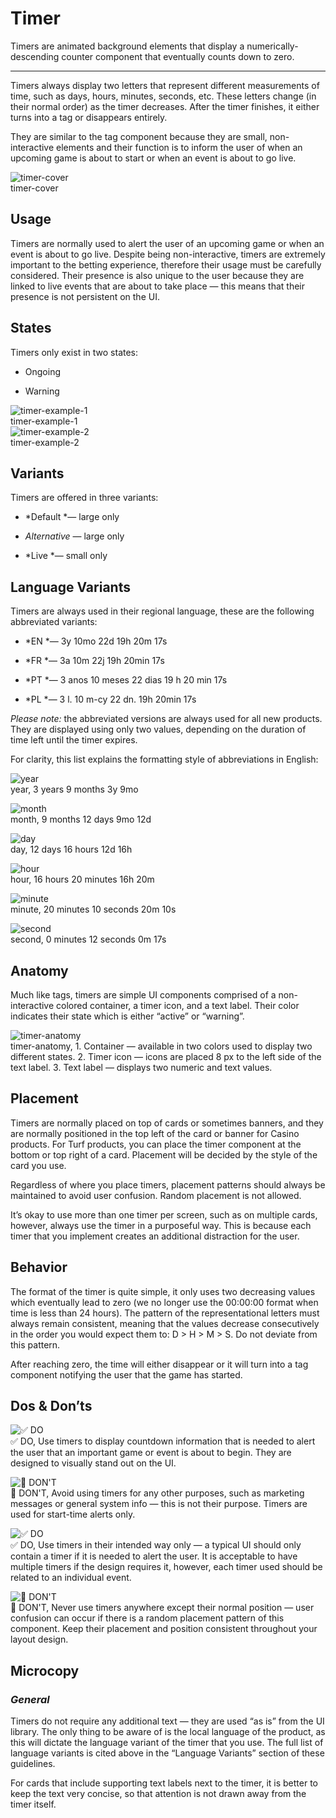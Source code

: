 
# Timer

Timers are animated background elements that display a numerically-descending counter component that eventually counts down to zero. 

---

Timers always display two letters that represent different measurements of time, such as days, hours, minutes, seconds, etc. These letters change (in their normal order) as the timer decreases. After the timer finishes, it either turns into a tag or disappears entirely.

They are similar to the tag component because they are small, non-interactive elements and their function is to inform the user of when an upcoming game is about to start or when an event is about to go live.

  
![timer-cover](https://studio-assets.supernova.io/design-systems/27883/06c41f72-8d16-4ec7-95d0-5b0ace0aeabb.png)  
timer-cover  


## Usage

Timers are normally used to alert the user of an upcoming game or when an event is about to go live. Despite being non-interactive, timers are extremely important to the betting experience, therefore their usage must be carefully considered. Their presence is also unique to the user because they are linked to live events that are about to take place — this means that their presence is not persistent on the UI.

## States

Timers only exist in two states:

- Ongoing

- Warning

  
![timer-example-1](https://studio-assets.supernova.io/design-systems/27883/4ad96508-47fc-4137-80a1-7ebcb3f0ea8f.png)  
timer-example-1  
![timer-example-2](https://studio-assets.supernova.io/design-systems/27883/ba9089a6-21ac-4f47-a932-4c8e89dcb213.png)  
timer-example-2  


## Variants

Timers are offered in three variants:

- *Default *— large only

- *Alternative* — large only

- *Live *— small only

## Language Variants

Timers are always used in their regional language, these are the following abbreviated variants:

- *EN *— 3y 10mo 22d 19h 20m 17s

- *FR *— 3a 10m 22j 19h 20min 17s

- *PT *— 3 anos 10 meses 22 dias 19 h 20 min 17s

- *PL *— 3 l. 10 m-cy 22 dn. 19h 20min 17s

*Please note:* the abbreviated versions are always used for all new products. They are displayed using only two values, depending on the duration of time left until the timer expires.

For clarity, this list explains the formatting style of abbreviations in English:

  
![year](https://studio-assets.supernova.io/design-systems/27883/2b13127a-4267-4b09-be9b-79facfb00e50.png)  
year, 3 years 9 months
3y 9mo  
  
![month](https://studio-assets.supernova.io/design-systems/27883/cd86aea9-ee6c-4464-9d60-0db3ba5fb0d0.png)  
month, 9 months 12 days
9mo 12d  
  
![day](https://studio-assets.supernova.io/design-systems/27883/acc0968d-4c98-47cc-8392-332f5b14446c.png)  
day, 12 days 16 hours
12d 16h  
  
![hour](https://studio-assets.supernova.io/design-systems/27883/c5946fca-c8b9-4887-b62f-62dedf9d977f.png)  
hour, 16 hours 20 minutes
16h 20m  
  
![minute](https://studio-assets.supernova.io/design-systems/27883/d03e5dc1-5d01-4cc6-aec7-e064c4f2bddc.png)  
minute, 20 minutes 10 seconds
20m 10s  
  
![second](https://studio-assets.supernova.io/design-systems/27883/93d77688-d8eb-416a-9a2b-19cb87ee79e0.png)  
second, 0 minutes 12 seconds
0m 17s  
  


## Anatomy

Much like tags, timers are simple UI components comprised of a non-interactive colored container, a timer icon, and a text label. Their color indicates their state which is either “active” or “warning”.

  
![timer-anatomy](https://studio-assets.supernova.io/design-systems/27883/ce800594-b75e-45f5-93d4-906a416036d4.png)  
timer-anatomy, 1. Container — available in two colors used to display two different states.
2. Timer icon — icons are placed 8 px to the left side of the text label.
3. Text label — displays two numeric and text values.  
  


## Placement

Timers are normally placed on top of cards or sometimes banners, and they are normally positioned in the top left of the card or banner for Casino products. For Turf products, you can place the timer component at the bottom or top right of a card. Placement will be decided by the style of the card you use.

Regardless of where you place timers, placement patterns should always be maintained to avoid user confusion. Random placement is not allowed.

It’s okay to use more than one timer per screen, such as on multiple cards, however, always use the timer in a purposeful way. This is because each timer that you implement creates an additional distraction for the user.

## Behavior

The format of the timer is quite simple, it only uses two decreasing values which eventually lead to zero (we no longer use the 00:00:00 format when time is less than 24 hours). The pattern of the representational letters must always remain consistent, meaning that the values decrease consecutively in the order you would expect them to: D > H > M > S. Do not deviate from this pattern.

After reaching zero, the time will either disappear or it will turn into a tag component notifying the user that the game has started.

## Dos & Don’ts

  
![✅ DO](https://studio-assets.supernova.io/design-systems/27883/1f375011-675d-4657-87ea-d97a9fe97dde.png)  
✅ DO, Use timers to display countdown information that is needed to alert the user that an important game or event is about to begin. They are designed to visually stand out on the UI.  
  
![🚫 DON'T](https://studio-assets.supernova.io/design-systems/27883/d1286cfb-f4f1-4136-8044-3f6f5420b0e9.png)  
🚫 DON'T, Avoid using timers for any other purposes, such as marketing messages or general system info — this is not their purpose. Timers are used for start-time alerts only.  
  
![✅ DO](https://studio-assets.supernova.io/design-systems/27883/928b119f-668a-4fed-b519-57203dcf107f.png)  
✅ DO, Use timers in their intended way only — a typical UI should only contain a timer if it is needed to alert the user. It is acceptable to have multiple timers if the design requires it, however, each timer used should be related to an individual event.  
  
![🚫 DON'T](https://studio-assets.supernova.io/design-systems/27883/b90c5179-9f5c-41ca-9975-3161aae9ff68.png)  
🚫 DON'T, Never use timers anywhere except their normal position — user confusion can occur if there is a random placement pattern of this component. Keep their placement and position consistent throughout your layout design.  
  


## Microcopy

### *General*

Timers do not require any additional text — they are used “as is” from the UI library. The only thing to be aware of is the local language of the product, as this will dictate the language variant of the timer that you use. The full list of language variants is cited above in the “Language Variants” section of these guidelines.

For cards that include supporting text labels next to the timer, it is better to keep the text very concise, so that attention is not drawn away from the timer itself.